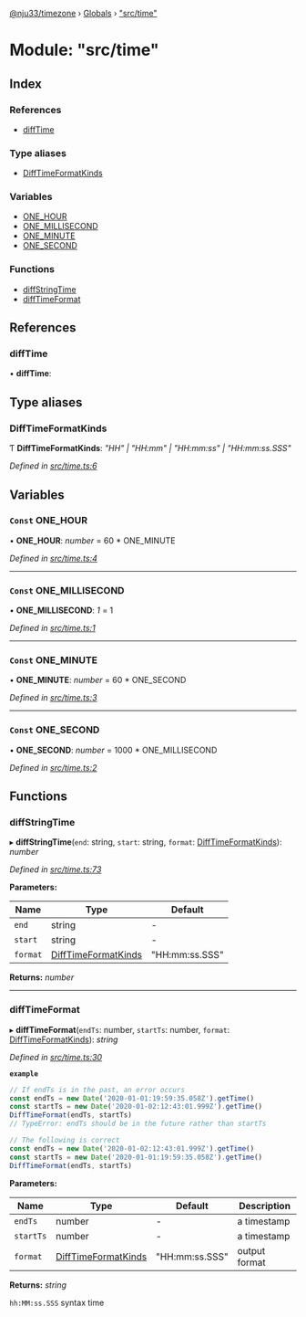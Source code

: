 [@nju33/timezone](../README.md) › [Globals](../globals.md) › ["src/time"](_src_time_.md)

# Module: "src/time"

## Index

### References

* [diffTime](_src_time_.md#difftime)

### Type aliases

* [DiffTimeFormatKinds](_src_time_.md#difftimeformatkinds)

### Variables

* [ONE_HOUR](_src_time_.md#const-one_hour)
* [ONE_MILLISECOND](_src_time_.md#const-one_millisecond)
* [ONE_MINUTE](_src_time_.md#const-one_minute)
* [ONE_SECOND](_src_time_.md#const-one_second)

### Functions

* [diffStringTime](_src_time_.md#diffstringtime)
* [diffTimeFormat](_src_time_.md#difftimeformat)

## References

###  diffTime

• **diffTime**:

## Type aliases

###  DiffTimeFormatKinds

Ƭ **DiffTimeFormatKinds**: *"HH" | "HH:mm" | "HH:mm:ss" | "HH:mm:ss.SSS"*

*Defined in [src/time.ts:6](https://github.com/nju33/timezone/blob/f7057aa/src/time.ts#L6)*

## Variables

### `Const` ONE_HOUR

• **ONE_HOUR**: *number* = 60 * ONE_MINUTE

*Defined in [src/time.ts:4](https://github.com/nju33/timezone/blob/f7057aa/src/time.ts#L4)*

___

### `Const` ONE_MILLISECOND

• **ONE_MILLISECOND**: *1* = 1

*Defined in [src/time.ts:1](https://github.com/nju33/timezone/blob/f7057aa/src/time.ts#L1)*

___

### `Const` ONE_MINUTE

• **ONE_MINUTE**: *number* = 60 * ONE_SECOND

*Defined in [src/time.ts:3](https://github.com/nju33/timezone/blob/f7057aa/src/time.ts#L3)*

___

### `Const` ONE_SECOND

• **ONE_SECOND**: *number* = 1000 * ONE_MILLISECOND

*Defined in [src/time.ts:2](https://github.com/nju33/timezone/blob/f7057aa/src/time.ts#L2)*

## Functions

###  diffStringTime

▸ **diffStringTime**(`end`: string, `start`: string, `format`: [DiffTimeFormatKinds](_src_time_.md#difftimeformatkinds)): *number*

*Defined in [src/time.ts:73](https://github.com/nju33/timezone/blob/f7057aa/src/time.ts#L73)*

**Parameters:**

Name | Type | Default |
------ | ------ | ------ |
`end` | string | - |
`start` | string | - |
`format` | [DiffTimeFormatKinds](_src_time_.md#difftimeformatkinds) | "HH:mm:ss.SSS" |

**Returns:** *number*

___

###  diffTimeFormat

▸ **diffTimeFormat**(`endTs`: number, `startTs`: number, `format`: [DiffTimeFormatKinds](_src_time_.md#difftimeformatkinds)): *string*

*Defined in [src/time.ts:30](https://github.com/nju33/timezone/blob/f7057aa/src/time.ts#L30)*

**`example`** 

```ts
// If endTs is in the past, an error occurs
const endTs = new Date('2020-01-01:19:59:35.058Z').getTime()
const startTs = new Date('2020-01-02:12:43:01.999Z').getTime()
DiffTimeFormat(endTs, startTs)
// TypeError: endTs should be in the future rather than startTs

// The following is correct
const endTs = new Date('2020-01-02:12:43:01.999Z').getTime()
const startTs = new Date('2020-01-01:19:59:35.058Z').getTime()
DiffTimeFormat(endTs, startTs)
```

**Parameters:**

Name | Type | Default | Description |
------ | ------ | ------ | ------ |
`endTs` | number | - | a timestamp |
`startTs` | number | - | a timestamp |
`format` | [DiffTimeFormatKinds](_src_time_.md#difftimeformatkinds) | "HH:mm:ss.SSS" | output format |

**Returns:** *string*

`hh:MM:ss.SSS` syntax time
